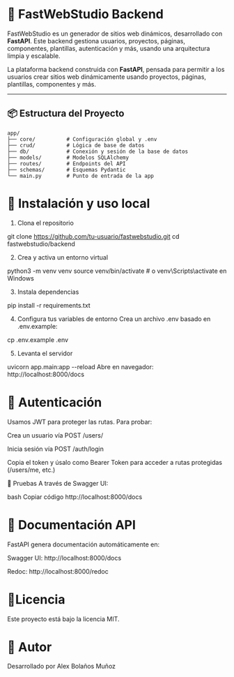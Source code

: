 # 🚀 FastWebStudio Backend

FastWebStudio es un generador de sitios web dinámicos, desarrollado con **FastAPI**. Este backend gestiona usuarios, proyectos, páginas, componentes, plantillas, autenticación y más, usando una arquitectura limpia y escalable.

La plataforma backend construida con **FastAPI**, pensada para permitir a los usuarios crear sitios web dinámicamente usando proyectos, páginas, plantillas, componentes y más.

---

## 📦 Estructura del Proyecto

```
app/
├── core/          # Configuración global y .env
├── crud/          # Lógica de base de datos
├── db/            # Conexión y sesión de la base de datos
├── models/        # Modelos SQLAlchemy
├── routes/        # Endpoints del API
├── schemas/       # Esquemas Pydantic
└── main.py        # Punto de entrada de la app

```

# 🚀 Instalación y uso local
1. Clona el repositorio

git clone https://github.com/tu-usuario/fastwebstudio.git
cd fastwebstudio/backend

2. Crea y activa un entorno virtual

python3 -m venv venv
source venv/bin/activate  # o venv\Scripts\activate en Windows

3. Instala dependencias

pip install -r requirements.txt

4. Configura tus variables de entorno
Crea un archivo .env basado en .env.example:

cp .env.example .env

5. Levanta el servidor

uvicorn app.main:app --reload
Abre en navegador: http://localhost:8000/docs

# 🔐 Autenticación
Usamos JWT para proteger las rutas. Para probar:

Crea un usuario vía POST /users/

Inicia sesión vía POST /auth/login

Copia el token y úsalo como Bearer Token para acceder a rutas protegidas (/users/me, etc.)

🧪 Pruebas
A través de Swagger UI:

bash
Copiar código
http://localhost:8000/docs

# 📘 Documentación API
FastAPI genera documentación automáticamente en:

Swagger UI: http://localhost:8000/docs

Redoc: http://localhost:8000/redoc

# 🧾Licencia
Este proyecto está bajo la licencia MIT.

# 🤝 Autor
Desarrollado por Alex Bolaños Muñoz 
